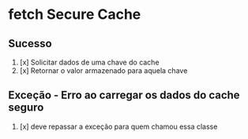# fetch Secure Cache

## Sucesso

1. [x] Solicitar dados de uma chave do cache
2. [x] Retornar o valor armazenado para aquela chave

## Exceção  -  Erro ao carregar os dados do cache seguro

1. [x] deve repassar a exceção para quem chamou essa classe